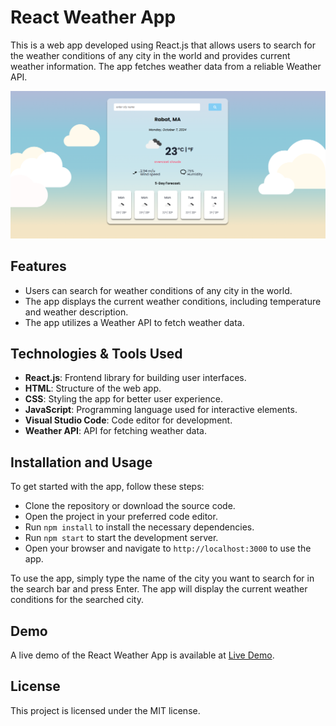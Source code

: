 # React Weather App

This is a web app developed using React.js that allows users to search for the weather conditions of any city in the world and provides current weather information. The app fetches weather data from a reliable Weather API.

![React Weather App Screenshot](images/image.png)

## Features
- Users can search for weather conditions of any city in the world.
- The app displays the current weather conditions, including temperature and weather description.
- The app utilizes a Weather API to fetch weather data.

## Technologies & Tools Used
- **React.js**: Frontend library for building user interfaces.
- **HTML**: Structure of the web app.
- **CSS**: Styling the app for better user experience.
- **JavaScript**: Programming language used for interactive elements.
- **Visual Studio Code**: Code editor for development.
- **Weather API**: API for fetching weather data.

## Installation and Usage
To get started with the app, follow these steps:

- Clone the repository or download the source code.
- Open the project in your preferred code editor.
- Run `npm install` to install the necessary dependencies.
- Run `npm start` to start the development server.
- Open your browser and navigate to `http://localhost:3000` to use the app.

To use the app, simply type the name of the city you want to search for in the search bar and press Enter. The app will display the current weather conditions for the searched city.

## Demo
A live demo of the React Weather App is available at [Live Demo](https://karempudikrishnamurthy.github.io/Weather_app_react/).

## License
This project is licensed under the MIT license.
